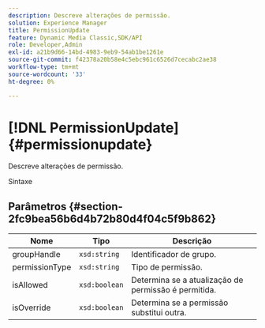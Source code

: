```yaml
---
description: Descreve alterações de permissão.
solution: Experience Manager
title: PermissionUpdate
feature: Dynamic Media Classic,SDK/API
role: Developer,Admin
exl-id: a21b9d66-14bd-4983-9eb9-54ab1be1261e
source-git-commit: f42378a20b58e4c5ebc961c6526d7cecabc2ae38
workflow-type: tm+mt
source-wordcount: '33'
ht-degree: 0%

---
```


# [!DNL PermissionUpdate]{#permissionupdate}

Descreve alterações de permissão.

Sintaxe

## Parâmetros {#section-2fc9bea56b6d4b72b80d4f04c5f9b862}

| Nome | Tipo | Descrição |
|---|---|---|
| groupHandle | `xsd:string` | Identificador de grupo. |
| permissionType | `xsd:string` | Tipo de permissão. |
| isAllowed | `xsd:boolean` | Determina se a atualização de permissão é permitida. |
| isOverride | `xsd:boolean` | Determina se a permissão substitui outra. |
